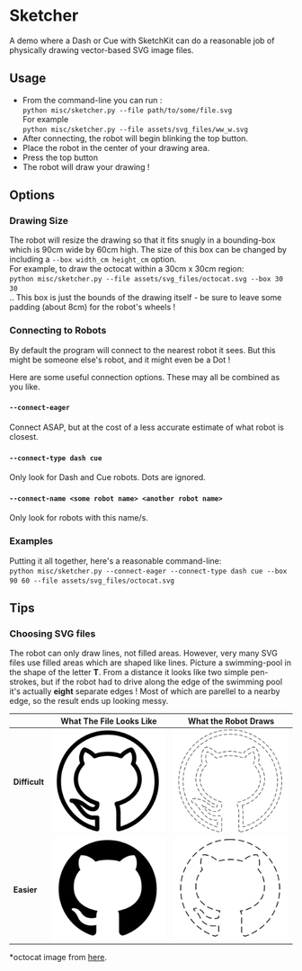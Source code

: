 # Sketcher
A demo where a Dash or Cue with SketchKit can do a reasonable job of physically drawing vector-based SVG image files.

## Usage
* From the command-line you can run :  
  `python misc/sketcher.py --file path/to/some/file.svg`  
  For example  
  `python misc/sketcher.py --file assets/svg_files/ww_w.svg`
* After connecting, the robot will begin blinking the top button.
* Place the robot in the center of your drawing area.
* Press the top button
* The robot will draw your drawing !

## Options
### Drawing Size
The robot will resize the drawing so that it fits snugly in a bounding-box which is 90cm wide by 60cm high.
  The size of this box can be changed by including a `--box width_cm height_cm` option.  
  For example, to draw the octocat within a 30cm x 30cm region:  
  `python misc/sketcher.py --file assets/svg_files/octocat.svg --box 30 30`  
.. This box is just the bounds of the drawing itself - be sure to leave some padding (about 8cm) for the robot's wheels !
### Connecting to Robots
  By default the program will connect to the nearest robot it sees. But this might be someone else's robot, and it might even be a Dot !  
  
  Here are some useful connection options. These may all be combined as you like.
#### `--connect-eager`  
  Connect ASAP, but at the cost of a less accurate estimate of what robot is closest.  
#### `--connect-type dash cue`  
  Only look for Dash and Cue robots. Dots are ignored.
#### `--connect-name <some robot name> <another robot name>`
  Only look for robots with this name/s.

### Examples
Putting it all together, here's a reasonable command-line:  
`python misc/sketcher.py --connect-eager --connect-type dash cue --box 90 60 --file assets/svg_files/octocat.svg`

## Tips
### Choosing SVG files
The robot can only draw lines, not filled areas. However, very many SVG files use filled areas which are shaped like lines. Picture a swimming-pool in the shape of the letter **T**. From a distance it looks like two simple pen-strokes, but if the robot had to drive along the edge of the swimming pool it's actually **eight** separate edges !  Most of which are parellel to a nearby edge, so the result ends up looking messy.

|   | **What The File Looks Like** | **What the Robot Draws** |
|---|-----------|--------|
| **Difficult** | ![](doc/svg_bad_fill.png) | ![](doc/svg_bad_lines.png) |
| **Easier** | ![](doc/svg_good_fill.png) | ![](doc/svg_good_lines.png) |

*octocat image from [here](https://visualpharm.com/free-icons/github-595b40b85ba036ed117dc155).

